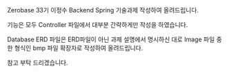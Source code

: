 Zerobase 33기 이정수 Backend Spring 기술과제 작성하여 올려드립니다.

기능은 모두 Controller 파일에서 대부분 간략하게만 작성을 하였습니다.

Database ERD 파일은 ERD파일이 아닌 과제 설명에서 명시하신 대로 Image 파일 중 한 형식인 bmp 파일 확장자로 작성하여 올려드립니다.

참고 부탁 드리겠습니다.
